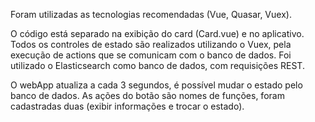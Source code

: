 Foram utilizadas as tecnologias recomendadas (Vue, Quasar, Vuex).

O código está separado na exibição do card (Card.vue) e no aplicativo.
Todos os controles de estado são realizados utilizando o Vuex, pela execução de actions que se comunicam com o banco de dados.
Foi utilizado o Elasticsearch como banco de dados, com requisições REST.

O webApp atualiza a cada 3 segundos, é possível mudar o estado pelo banco de dados.
As ações do botão são nomes de funções, foram cadastradas duas (exibir informações e trocar o estado).
